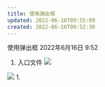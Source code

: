 ```yaml
---
title: 使用弹出框
updated: 2022-06-16T09:55:09
created: 2022-06-16T09:52:30
---
```


使用弹出框
2022年6月16日
9:52

1.  入口文件
![](C:\Users\hvgub\AppData\Local\Temp\第一笔记本\pandoc/media/image1.png)

![](C:\Users\hvgub\AppData\Local\Temp\第一笔记本\pandoc/media/image2.png)
1.  
